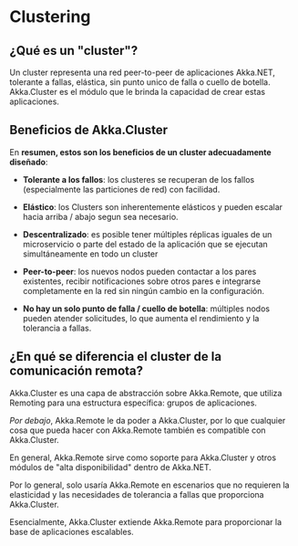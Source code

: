 # Clustering

## ¿Qué es un "cluster"? 

Un cluster representa una red peer-to-peer de aplicaciones Akka.NET, tolerante a fallas, elástica, sin punto unico de falla o cuello de botella. Akka.Cluster es el módulo que le brinda la capacidad de crear estas aplicaciones.

## Beneficios de Akka.Cluster 
En **resumen, estos son los beneficios de un cluster adecuadamente diseñado**: 

+ **Tolerante a los fallos**: los clusteres se recuperan de los fallos (especialmente las particiones de red) con facilidad. 

+ **Elástico**: los Clusters son inherentemente elásticos y pueden escalar hacia arriba / abajo segun sea necesario. 

+ **Descentralizado**: es posible tener múltiples réplicas iguales de un microservicio o parte del estado de la aplicación que se ejecutan simultáneamente en todo un cluster 

+ **Peer-to-peer**: los nuevos nodos pueden contactar a los pares existentes, recibir notificaciones sobre otros pares e integrarse completamente en la red sin ningún cambio en la configuración. 

+ **No hay un solo punto de falla / cuello de botella**: múltiples nodos pueden atender solicitudes, lo que aumenta el rendimiento y la tolerancia a fallas.

## ¿En qué se diferencia el cluster de la comunicación remota? 
Akka.Cluster es una capa de abstracción sobre Akka.Remote, que utiliza Remoting para una estructura específica: grupos de aplicaciones. 

_Por debajo_, Akka.Remote le da poder a Akka.Cluster, por lo que cualquier cosa que pueda hacer con Akka.Remote también es compatible con Akka.Cluster. 

En general, Akka.Remote sirve como soporte para Akka.Cluster y otros módulos de "alta disponibilidad" dentro de Akka.NET. 

Por lo general, solo usaría Akka.Remote en escenarios que no requieren la elasticidad y las necesidades de tolerancia a fallas que proporciona Akka.Cluster. 

Esencialmente, Akka.Cluster extiende Akka.Remote para proporcionar la base de aplicaciones escalables.